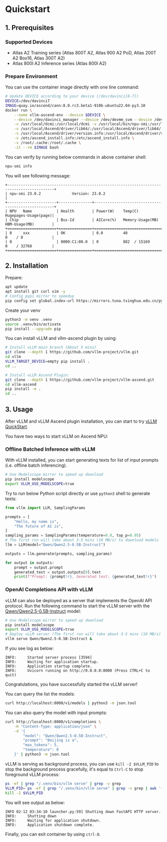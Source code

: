 # Quickstart

## 1. Prerequisites

### Supported Devices
- Atlas A2 Training series (Atlas 800T A2, Atlas 900 A2 PoD, Atlas 200T A2 Box16, Atlas 300T A2)
- Atlas 800I A2 Inference series (Atlas 800I A2)

<!-- TODO(yikun): replace "Prepare Environment" and "Installation" with "Running with vllm-ascend container image" -->

### Prepare Environment

You can use the container image directly with one line command:

```bash
# Update DEVICE according to your device (/dev/davinci[0-7])
DEVICE=/dev/davinci7
IMAGE=quay.io/ascend/cann:8.0.rc3.beta1-910b-ubuntu22.04-py3.10
docker run \
    --name vllm-ascend-env --device $DEVICE \
    --device /dev/davinci_manager --device /dev/devmm_svm --device /dev/hisi_hdc \
    -v /usr/local/dcmi:/usr/local/dcmi -v /usr/local/bin/npu-smi:/usr/local/bin/npu-smi \
    -v /usr/local/Ascend/driver/lib64/:/usr/local/Ascend/driver/lib64/ \
    -v /usr/local/Ascend/driver/version.info:/usr/local/Ascend/driver/version.info \
    -v /etc/ascend_install.info:/etc/ascend_install.info \
    -v /root/.cache:/root/.cache \
    -it --rm $IMAGE bash
```

You can verify by running below commands in above container shell:

```bash
npu-smi info
```

You will see following message:

```
+-------------------------------------------------------------------------------------------+
| npu-smi 23.0.2              Version: 23.0.2                                               |
+----------------------+---------------+----------------------------------------------------+
| NPU   Name           | Health        | Power(W)    Temp(C)           Hugepages-Usage(page)|
| Chip                 | Bus-Id        | AICore(%)   Memory-Usage(MB)  HBM-Usage(MB)        |
+======================+===============+====================================================+
| 0     xxx            | OK            | 0.0         40                0    / 0             |
| 0                    | 0000:C1:00.0  | 0           882  / 15169      0    / 32768         |
+======================+===============+====================================================+
```


## 2. Installation

Prepare:

```bash
apt update
apt install git curl vim -y
# Config pypi mirror to speedup
pip config set global.index-url https://mirrors.tuna.tsinghua.edu.cn/pypi/web/simple
```

Create your venv

```bash
python3 -m venv .venv
source .venv/bin/activate
pip install --upgrade pip
```

You can install vLLM and vllm-ascend plugin by using:

```bash
# Install vLLM main branch (About 5 mins)
git clone --depth 1 https://github.com/vllm-project/vllm.git
cd vllm
VLLM_TARGET_DEVICE=empty pip install .
cd ..

# Install vLLM Ascend Plugin:
git clone --depth 1 https://github.com/vllm-project/vllm-ascend.git
cd vllm-ascend
pip install -e .
cd ..
```


## 3. Usage

After vLLM and vLLM Ascend plugin installation, you can start to
try [vLLM QuickStart](https://docs.vllm.ai/en/latest/getting_started/quickstart.html).

You have two ways to start vLLM on Ascend NPU:

### Offline Batched Inference with vLLM

With vLLM installed, you can start generating texts for list of input prompts (i.e. offline batch inferencing).

```bash
# Use Modelscope mirror to speed up download
pip install modelscope
export VLLM_USE_MODELSCOPE=true
```

Try to run below Python script directly or use `python3` shell to generate texts:

```python
from vllm import LLM, SamplingParams

prompts = [
    "Hello, my name is",
    "The future of AI is",
]
sampling_params = SamplingParams(temperature=0.8, top_p=0.95)
# The first run will take about 3-5 mins (10 MB/s) to download models
llm = LLM(model="Qwen/Qwen2.5-0.5B-Instruct")

outputs = llm.generate(prompts, sampling_params)

for output in outputs:
    prompt = output.prompt
    generated_text = output.outputs[0].text
    print(f"Prompt: {prompt!r}, Generated text: {generated_text!r}")
```

### OpenAI Completions API with vLLM

vLLM can also be deployed as a server that implements the OpenAI API protocol. Run
the following command to start the vLLM server with the
[Qwen/Qwen2.5-0.5B-Instruct](https://huggingface.co/Qwen/Qwen2.5-0.5B-Instruct) model:

```bash
# Use Modelscope mirror to speed up download
pip install modelscope
export VLLM_USE_MODELSCOPE=true
# Deploy vLLM server (The first run will take about 3-5 mins (10 MB/s) to download models)
vllm serve Qwen/Qwen2.5-0.5B-Instruct &
```

If you see log as below:

```
INFO:     Started server process [3594]
INFO:     Waiting for application startup.
INFO:     Application startup complete.
INFO:     Uvicorn running on http://0.0.0.0:8000 (Press CTRL+C to quit)
```
Congratulations, you have successfully started the vLLM server!

You can query the list the models:

```bash
curl http://localhost:8000/v1/models | python3 -m json.tool
```

You can also query the model with input prompts:

```bash
curl http://localhost:8000/v1/completions \
    -H "Content-Type: application/json" \
    -d '{
        "model": "Qwen/Qwen2.5-0.5B-Instruct",
        "prompt": "Beijing is a",
        "max_tokens": 5,
        "temperature": 0
    }' | python3 -m json.tool
```

vLLM is serving as background process, you can use `kill -2 $VLLM_PID` to stop the background process gracefully,
it's equal to `Ctrl-C` to stop foreground vLLM process:

```bash
ps -ef | grep "/.venv/bin/vllm serve" | grep -v grep
VLLM_PID=`ps -ef | grep "/.venv/bin/vllm serve" | grep -v grep | awk '{print $2}'`
kill -2 $VLLM_PID
```

You will see output as below:
```
INFO 02-12 03:34:10 launcher.py:59] Shutting down FastAPI HTTP server.
INFO:     Shutting down
INFO:     Waiting for application shutdown.
INFO:     Application shutdown complete.
```

Finally, you can exit container by using `ctrl-D`.
